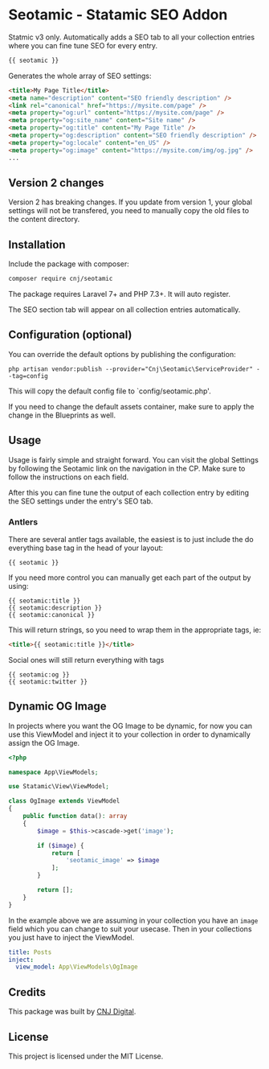 # Seotamic - Statamic SEO Addon

Statmic v3 only. Automatically adds a SEO tab to all your collection entries where you can fine tune SEO for every entry.

```php
{{ seotamic }}
```

Generates the whole array of SEO settings:

```html
<title>My Page Title</title>
<meta name="description" content="SEO friendly description" />
<link rel="canonical" href="https://mysite.com/page" />
<meta property="og:url" content="https://mysite.com/page" />
<meta property="og:site_name" content="Site name" />
<meta property="og:title" content="My Page Title" />
<meta property="og:description" content="SEO friendly description" />
<meta property="og:locale" content="en_US" />
<meta property="og:image" content="https://mysite.com/img/og.jpg" />
...
```

## Version 2 changes

Version 2 has breaking changes. If you update from version 1, your global settings will not be transfered, you need to manually copy the old files to the content directory.

## Installation

Include the package with composer:

```sh
composer require cnj/seotamic
```

The package requires Laravel 7+ and PHP 7.3+. It will auto register.


The SEO section tab will appear on all collection entries automatically.

## Configuration (optional)

You can override the default options by publishing the configuration:

```
php artisan vendor:publish --provider="Cnj\Seotamic\ServiceProvider" --tag=config
```

This will copy the default config file to `config/seotamic.php'.

If you need to change the default assets container, make sure to apply the change in the Blueprints as well.

## Usage

Usage is fairly simple and straight forward. You can visit the global Settings by following the Seotamic link on the navigation in the CP. Make sure to follow the instructions on each field.

After this you can fine tune the output of each collection entry by editing the SEO settings under the entry's SEO tab.

### Antlers

There are several antler tags available, the easiest is to just include the do everything base tag in the head of your layout:

```
{{ seotamic }}
```

If you need more control you can manually get each part of the output by using:

```
{{ seotamic:title }}
{{ seotamic:description }}
{{ seotamic:canonical }}
```

This will return strings, so you need to wrap them in the appropriate tags, ie:

```html
<title>{{ seotamic:title }}</title>
```

Social ones will still return everything with tags

```
{{ seotamic:og }}
{{ seotamic:twitter }}
```

## Dynamic OG Image
In projects where you want the OG Image to be dynamic, for now you can use this ViewModel and inject it to your collection in order to dynamically assign the OG Image.

```php
<?php

namespace App\ViewModels;

use Statamic\View\ViewModel;

class OgImage extends ViewModel
{
    public function data(): array
    {
        $image = $this->cascade->get('image');

        if ($image) {
            return [
                'seotamic_image' => $image
            ];
        }

        return [];
    }
}

```
In the example above we are assuming in your collection you have an `image` field which you can change to suit your usecase. Then in your collections you just have to inject the ViewModel.

```yaml
title: Posts
inject:
  view_model: App\ViewModels\OgImage
```

## Credits

This package was built by [CNJ Digital](https://www.cnj.si/).

## License

This project is licensed under the MIT License.
